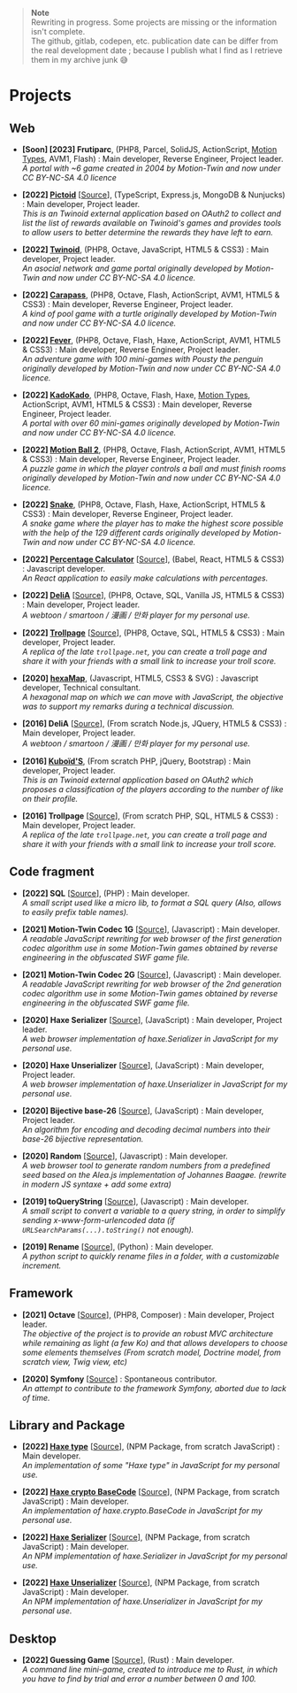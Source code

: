 > **Note**   
> Rewriting in progress. Some projects are missing or the information isn't complete.   
> The github, gitlab, codepen, etc. publication date can be differ from the real development date
> ; because I publish what I find as I retrieve them in my archive junk 😅

<!--
Format :
 - **[Years] Project Name** [[Source]()], core techno (framework, from scratch, etc) : My role in the project describe here.   
*Relatively concise project description with the goal of the project. A link can be used in "Project Name" to the project home page if it exists.
Source are optionnal. The status project can be optionally specified (e.g. for not actively maintained [npm, composer])*
Empty Format :
 - **[X] X** [[Source]()], (X)
 : Main developer, Project leader.   
*X*
-->

# Projects
## Web
 - **[Soon] [2023] Frutiparc**<!-- soon [[Source]()]-->, (PHP8, Parcel, SolidJS, ActionScript, [Motion Types](https://github.com/motion-twin/mtypes), AVM1, Flash)
 : Main developer, Reverse Engineer, Project leader.   
*A portal with ~6 game created in 2004 by Motion-Twin and now under CC BY-NC-SA 4.0 licence*

 - **[2022] [Pictoid](https://pictoid.angelisium.fr/)** [[Source](https://github.com/Angelisium/pictoid)], (TypeScript, Express.js, MongoDB & Nunjucks)
 : Main developer, Project leader.   
*This is an Twinoid external application based on OAuth2 to collect and list the list of rewards available on Twinoid's games and provides tools to allow users to better determine the rewards they have left to earn.*

 - **[2022] [Twinoid](https://twinoid.angelisium.fr/)**, (PHP8, Octave, JavaScript, HTML5 & CSS3)
 : Main developer, Project leader.   
*An asocial network and game portal originally developed by Motion-Twin and now under CC BY-NC-SA 4.0 licence.*

 - **[2022] [Carapass](https://carapass.angelisium.fr/)**, (PHP8, Octave, Flash, ActionScript, AVM1, HTML5 & CSS3)
 : Main developer, Reverse Engineer, Project leader.   
*A kind of pool game with a turtle originally developed by Motion-Twin and now under CC BY-NC-SA 4.0 licence.*

 - **[2022] [Fever](https://fever.angelisium.fr/)**, (PHP8, Octave, Flash, Haxe, ActionScript, AVM1, HTML5 & CSS3)
 : Main developer, Reverse Engineer, Project leader.   
*An adventure game with 100 mini-games with Pousty the penguin originally developed by Motion-Twin and now under CC BY-NC-SA 4.0 licence.*

 - **[2022] [KadoKado](https://kadokado.angelisium.fr/)**, (PHP8, Octave, Flash, Haxe, [Motion Types](https://github.com/motion-twin/mtypes), ActionScript, AVM1, HTML5 & CSS3)
 : Main developer, Reverse Engineer, Project leader.   
*A portal with over 60 mini-games originally developed by Motion-Twin and now under CC BY-NC-SA 4.0 licence.*

 - **[2022] [Motion Ball 2](https://motion-ball.angelisium.fr/)**, (PHP8, Octave, Flash, ActionScript, AVM1, HTML5 & CSS3)
 : Main developer, Reverse Engineer, Project leader.   
*A puzzle game in which the player controls a ball and must finish rooms originally developed by Motion-Twin and now under CC BY-NC-SA 4.0 licence.*

 - **[2022] [Snake](https://snake.angelisium.fr/)**, (PHP8, Octave, Flash, Haxe, ActionScript, HTML5 & CSS3)
 : Main developer, Reverse Engineer, Project leader.   
*A snake game where the player has to make the highest score possible with the help of the 129 different cards originally developed by Motion-Twin and now under CC BY-NC-SA 4.0 licence.*

 - **[2022] [Percentage Calculator](https://codepen.io/Angelisium/full/ExbbaXW)** [[Source](https://codepen.io/Angelisium/pen/ExbbaXW)], (Babel, React, HTML5 & CSS3)
 : Javascript developer.   
*An React application to easily make calculations with percentages.*

 - **[2022] [DeliA](https://delia.angelisium.fr/)** [[Source](https://gitlab.com/Angelisium/delia/-/tree/main)], (PHP8, Octave, SQL, Vanilla JS, HTML5 & CSS3)
 : Main developer, Project leader.   
*A webtoon / smartoon / 漫画 / 만화 player for my personal use.*

 - **[2022] [Trollpage](https://trollpage.angelisium.fr/)** [[Source](https://gitlab.com/Angelisium/trollpage/-/tree/main)], (PHP8, Octave, SQL, HTML5 & CSS3)
 : Main developer, Project leader.   
*A replica of the late `trollpage.net`, you can create a troll page and share it with your friends with a small link to increase your troll score.*

 - **[2020] [hexaMap](https://angelisium.fr/hexaMap/)**, (Javascript, HTML5, CSS3 & SVG)
 : Javascript developer, Technical consultant.   
*A hexagonal map on which we can move with JavaScript, the objective was to support my remarks during a technical discussion.*

 - **[2016] DeliA** [[Source](https://gitlab.com/Angelisium/delia/-/tree/version-2016)], (From scratch Node.js, JQuery, HTML5 & CSS3)
 : Main developer, Project leader.   
*A webtoon / smartoon / 漫画 / 만화 player for my personal use.*

 - **[2016] [Kuboïd'S](https://kuboid.angelisium.fr/)**, (From scratch PHP, jQuery, Bootstrap)
 : Main developer, Project leader.   
*This is an Twinoid external application based on OAuth2 which proposes a classification of the players according to the number of like on their profile.*

 - **[2016] Trollpage** [[Source](https://gitlab.com/Angelisium/trollpage/-/tree/version-2016)], (From scratch PHP, SQL, HTML5 & CSS3)
 : Main developer, Project leader.   
*A replica of the late `trollpage.net`, you can create a troll page and share it with your friends with a small link to increase your troll score.*

## Code fragment
 - **[2022] SQL** [[Source](https://gitlab.com/-/snippets/2303172)], (PHP)
 : Main developer.   
*A small script used like a micro lib, to format a SQL query (Also, allows to easily prefix table names).*
<!-- soon => make a composer module -->

 - **[2021] Motion-Twin Codec 1G** [[Source](https://gitlab.com/-/snippets/2310955)], (Javascript)
 : Main developer.   
*A readable JavaScript rewriting for web browser of the first generation codec algorithm use in some Motion-Twin games obtained by reverse engineering in the obfuscated SWF game file.*
<!-- soon => duplicate into a npm module -->

 - **[2021] Motion-Twin Codec 2G** [[Source](https://gitlab.com/-/snippets/2291323)], (Javascript)
 : Main developer.   
*A readable JavaScript rewriting for web browser of the 2nd generation codec algorithm use in some Motion-Twin games obtained by reverse engineering in the obfuscated SWF game file.*
<!-- soon => duplicate into a npm module -->

 - **[2020] Haxe Serializer** [[Source](https://gitlab.com/-/snippets/2195291)], (JavaScript)
 : Main developer, Project leader.   
*A web browser implementation of haxe.Serializer in JavaScript for my personal use.*

 - **[2020] Haxe Unserializer** [[Source](https://gitlab.com/-/snippets/2195246)], (JavaScript)
 : Main developer, Project leader.   
*A web browser implementation of haxe.Unserializer in JavaScript for my personal use.*

 - **[2020] Bijective base-26** [[Source](https://gitlab.com/-/snippets/2480344)], (JavaScript)
 : Main developer, Project leader.   
*An algorithm for encoding and decoding decimal numbers into their base-26 bijective representation.*

 - **[2020] Random** [[Source](https://gitlab.com/-/snippets/2434013)], (Javascript)
 : Main developer.   
*A web browser tool to generate random numbers from a predefined seed based on the Alea.js implementation of Johannes Baagøe. (rewrite in modern JS syntaxe + add some extra)*
<!-- soon => duplicate into a npm module -->

 - **[2019] toQueryString** [[Source](https://gitlab.com/-/snippets/2434014)], (Javascript)
 : Main developer.   
*A small script to convert a variable to a query string, in order to simplify sending x-www-form-urlencoded data (if `URLSearchParams(...).toString()` not enough).*

 - **[2019] Rename** [[Source](https://github.com/Angelisium/Rename)], (Python)
 : Main developer.   
*A python script to quickly rename files in a folder, with a customizable increment.*
<!-- soon => rewrite them in rust and build release -->

## Framework
 - **[2021] Octave** [[Source](https://gitlab.com/Angelisium/octave)], (PHP8, Composer)
 : Main developer, Project leader.   
*The objective of the project is to provide an robust MVC architecture while remaining as light (a few Ko) and that allows developers to choose some elements themselves (From scratch model, Doctrine model, from scratch view, Twig view, etc)*

 - **[2020] Symfony** [[Source](https://github.com/symfony/symfony/pull/37865)]
 : Spontaneous contributor.   
*An attempt to contribute to the framework Symfony, aborted due to lack of time.*

## Library and Package
 - **[2022] [Haxe type](https://www.npmjs.com/package/haxe-type)** [[Source](https://github.com/jshlba/haxe-type)], (NPM Package, from scratch JavaScript)
 : Main developer.   
*An implementation of some "Haxe type" in JavaScript for my personal use.*

 - **[2022] [Haxe crypto BaseCode](https://www.npmjs.com/package/haxe-basecode)** [[Source](https://github.com/jshlba/haxe-basecode)], (NPM Package, from scratch JavaScript)
 : Main developer.   
*An implementation of haxe.crypto.BaseCode in JavaScript for my personal use.*

 - **[2022] [Haxe Serializer](https://www.npmjs.com/package/haxe-serializer)** [[Source](https://github.com/jshlba/haxe-serializer)], (NPM Package, from scratch JavaScript)
 : Main developer.   
*An NPM implementation of haxe.Serializer in JavaScript for my personal use.*

 - **[2022] [Haxe Unserializer](https://www.npmjs.com/package/haxe-unserializer)** [[Source](https://github.com/jshlba/haxe-unserializer)], (NPM Package, from scratch JavaScript)
 : Main developer.   
*An NPM implementation of haxe.Unserializer in JavaScript for my personal use.*

## Desktop
 - **[2022] Guessing Game** [[Source](https://gitlab.com/-/snippets/2434034)], (Rust)
 : Main developer.   
*A command line mini-game, created to introduce me to Rust, in which you have to find by trial and error a number between 0 and 100.*

<!--
 - [YourQuest v1](https://angelisium.fr/YourQuest/) : It's a project initially carried by Florïn Zolli that I re-upload due to the closure of her site; soon a v2.
 - [Queen](https://angelisium.fr/Queen/) : This is a little story written by Florïn Zolli from YourQuest that I re-upload due to the closure of her site. (soon, a port to the YourQuest v2 engine)
-->

